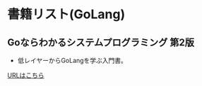 # 書籍リスト(GoLang)

## Goならわかるシステムプログラミング 第2版

- 低レイヤーからGoLangを学ぶ入門書。

[URLはこちら](https://www.amazon.co.jp/Go%E3%81%AA%E3%82%89%E3%82%8F%E3%81%8B%E3%82%8B%E3%82%B7%E3%82%B9%E3%83%86%E3%83%A0%E3%83%97%E3%83%AD%E3%82%B0%E3%83%A9%E3%83%9F%E3%83%B3%E3%82%B0-%E7%AC%AC2%E7%89%88-%E6%B8%8B%E5%B7%9D%E3%82%88%E3%81%97%E3%81%8D/dp/4908686122/ref=sr_1_18?__mk_ja_JP=%E3%82%AB%E3%82%BF%E3%82%AB%E3%83%8A&crid=331B055VAOMR&dib=eyJ2IjoiMSJ9.z3SR5-976WZW62hM75uYymelzRsCTgjlk-id8kXRxp0Uz3mfsnuK6sjrxYRT1sd-uJSYN6zyD90Eyrb14Mbo6tXmv9TsUEE-1Dibv05dJ1kZgAsmC4TphKzXc0eT_bTh0orASFvjmnGZ6QnO4Yy7BRndAJf00xwgw-w1zBrcAfGgMXyH9X9CBbz5WXPbfNfI6R5_UYkJxv049RKR5rAZ6cuFlFfkS35gUL5fRbYbdhVoeaA8BQcWEvlIzfKTYnXJL049yHipQ6pwlBzbO0_YZbpXFgrUgy5uFp69kSRMAhA.ygxHhEnegZs-tH3vv1Jai1fvDVxNxtC7ij7_nRoX_3s&dib_tag=se&keywords=golang&qid=1745762102&sprefix=golang%2Caps%2C199&sr=8-18)